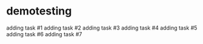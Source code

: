 # demotesting

adding task #1
adding task #2
adding task #3
adding task #4
adding task #5
adding task #6
adding task #7
